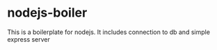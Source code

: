 # nodejs-boiler
This is a boilerplate for nodejs. It includes connection to db and simple express server
